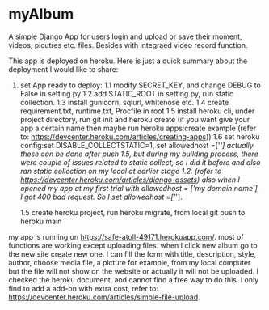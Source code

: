 # myAlbum
A simple Django App for users login and upload or save their moment, videos, picutres etc. files. Besides with integraed video record function.

This app is deployed on heroku. 
Here is just a quick summary about the deployment I would like to share:
1. set App ready to deploy:
   1.1 modify SECRET_KEY, and change DEBUG to False in setting.py
   1.2 add STATIC_ROOT in setting.py, run static collection.
   1.3 install gunicorn, sqlurl, whitenose etc. 
   1.4 create requirement.txt, runtime.txt, Procfile in root
   1.5 install heroku cli, under project directory, run git init and heroku create (if you want give your app a certain name then maybe run heroku apps:create example (refer to: https://devcenter.heroku.com/articles/creating-apps))
   1.6 set heroku config:set DISABLE_COLLECTSTATIC=1, set allowedhost =['*'] actually these can be done after push 1.5, but during my building process, there were couple of issues related to static collect, so I did it before and also ran static collection on my local at earlier stage 1.2. (refer to https://devcenter.heroku.com/articles/django-assets)
   also when I opened my app at my first trial with allowedhost = ['my domain name'], I got 400 bad request. So  I set allowedhost =['*'].
   
   1.5 create heroku project, run heroku migrate, from local git push to heroku main

my app is running on https://safe-atoll-49171.herokuapp.com/. most of functions are working except uploading files.
when I click new album go to the new site create new one. I can fill the form with title, description, style, author, choose media file, a picture for example, from my local computer. but the file will not show on the website or actually it will not be uploaded.
I checked the heroku document, and cannot find a free way to do this. I only find to add a add-on with extra cost, refer to: https://devcenter.heroku.com/articles/simple-file-upload.
